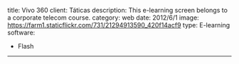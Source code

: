 title: Vivo 360
client: Táticas
description: This e-learning screen belongs to a corporate telecom course.
category: web
date: 2012/6/1
image: https://farm1.staticflickr.com/731/21294913590_420f14acf9
type: E-learning
software:
- Flash
---
